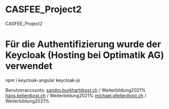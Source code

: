 # CASFEE_Project2
CASFEE_Project2

# Für die Authentifizierung wurde der Keycloak (Hosting bei Optimatik AG) verwendet
npm i keycloak-angular keycloak-js

Benutzeraccounts:
    sandro.burkhart@ost.ch / Weiterbildung2021%
    hans.keller@ost.ch / Weiterbildung2021%
    michael.gfeller@ost.ch / Weiterbildung2021%

